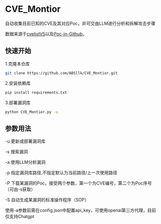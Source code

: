 # CVE_Montior
自动收集目前已知的CVE及其对应Poc，并可交由LLM进行分析和拆解攻击步骤

数据来源于[cvelistV5](https://github.com/CVEProject/cvelistV5 "cvelistV5")以及[Poc-in-Github](https://github.com/nomi-sec/PoC-in-GitHub "Poc-in-Github")。

## 快速开始
1.克隆本仓库
```bash
git clone https://github.com/ABSllk/CVE_Montior.git
```

2.安装依赖库
```bash
pip install requirements.txt
```

3.部署漏洞库
```bash
python CVE_Montior.py -u
```

## 参数用法
-u  更新或部署漏洞库

-s  搜索漏洞

-a  使用LLM分析漏洞

-p  指定漏洞库路径,不指定默认为当前路径/上一次使用路径

-P  下载某漏洞的Poc，接受两个参数，第一个为CVE编号，第二个为Poc序号（可由-s获取）

-S  自动生成某漏洞的标准操作程序（SOP）

使用-a参数前需在config.json中配置api_key，可使用openai第三方代理，目前仅支持Chatgpt


